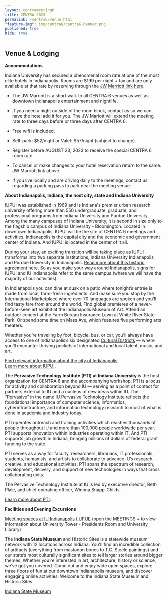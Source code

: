 ```yaml
---
layout: centrameeting6
title: CENTRA 2023
permalink: /centra6/venue.html
"feature-img": img/centra6/centra6-banner.png
published: true
hide: true
---
```


## Venue & Lodging

**Accommodations**

Indiana University has secured a phenomenal room rate at one of the most elite hotels in Indianapolis. Rooms are $199 per night + tax and are only available at that rate by reserving through the [JW Marriott link here](https://book.passkey.com/event/50581226/owner/1463968/home).

- The JW Marriott is a short walk to all CENTRA 6 venues as well as downtown Indianapolis entertainment and nightlife.
- If you need a night outside of the room block, contact us so we can have the hotel add it for you. The JW Mariott will extend the meeting rate to three days before or three days after CENTRA 6.
- Free wifi is included.
- Self-park: $52/night or Valet: $57/night (subject to change).
- Register before AUGUST 23, 2023 to receive the special CENTRA 6 room rate.
- To cancel or make changes to your hotel reservation return to the same. JW Marriott link above.

- If you live locally and are driving daily to the meetings, contact us regarding a parking pass to park near the meeting venue.

**About Indianapolis, Indiana, the host city, state and Indiana University**
  
IUPUI was established in 1969 and is Indiana's premier urban research university offering more than 550 undergraduate, graduate, and professional programs from Indiana University and Purdue University. Among the many campuses of Indiana University, it is second in size only to the flagship campus of Indiana University - Bloomington. Located in downtown Indianapolis, IUPUI will be the site of CENTRA 6 meetings and activities. Indianapolis is the capital city and the economic and government center of Indiana. And IUPUI is located in the center of it all.

During your stay, an exciting transition will be taking place as IUPUI transforms into two separate institutions, Indiana University Indianapolis and Purdue University in Indianapolis. [Read more about this historic agreement here](https://news.iu.edu/live/news/31735-indiana-university-indianapolis-a-new-era-of-impact-is). So as you make your way around Indianapolis, signs for IUPUI and IU Indianapolis refer to the same campus (where we will have the majority of our activities).

In Indianapolis you can dine at dusk on a patio where tonight’s entrée is made from local, farm-fresh ingredients. And make sure you stop by the International Marketplace where over 70 languages are spoken and you’ll find tasty fare from around the world. Find global premieres of a never-before-seen art exhibit at the Indianapolis Museum of Art. Attend an outdoor concert at the Farm Bureau Insurance Lawn at White River State Park. Or spend some time on Mass Ave, which features five performing arts theaters.

Whether you’re traveling by foot, bicycle, bus, or car, you’ll always have access to one of Indianapolis’s six designated [Cultural Districts](http://www.downtownindy.org/explore-downtown/cultural-districts/) — where you’ll encounter thriving pockets of international and local talent, music, and art.

[Find relevant information about the city of Indianapolis](http://visitindy.com/).<br />
[Learn more about IUPUI](https://www.iupui.edu/about/index.html).

The **Pervasive Technology Institute (PTI) at Indiana University** is the host organization for CENTRA 6 and the accompanying workshop. PTI is a locus for activity and collaboration beyond IU — serving as a point of contact for partners external to IU and a nucleus of new ideas within IU. The “Pervasive” in the name IU Pervasive Technology Institute reflects the foundational importance of computer science, informatics, cyberinfrastructure, and information technology research to most of what is done in academia and industry today.

PTI operates outreach and training activities which reaches thousands of people throughout IU and more than 100,000 people worldwide per year. PTI supports innovation within industries operating within IT. And PTI supports job growth in Indiana, bringing millions of dollars of federal grant funding to the state.

PTI serves as a way for faculty, researchers, librarians, IT professionals, students, humanists, and artists to collaborate to advance IU’s research, creative, and educational activities. PTI spans the spectrum of research, development, delivery, and support of new technologies in ways that cross collaborating units.

The Pervasive Technology Institute at IU is led by executive director, Beth Plale, and chief operating officer, Winona Snapp-Childs.

[Learn more about PTI](https://pti.iu.edu/index.html).

**Facilities and Evening Excursions**

[Meeting spaces at IU Indianapolis (IUPUI)](https://eventservices.iupui.edu/facilities-locations.html) (open the MEETINGS + to view information about University Tower - Presidents Room and University Library)

The **Indiana State Museum** and Historic Sites is a statewide museum network with 12 locations across Indiana. You'll find an incredible collection of artifacts (everything from mastodon bones to T.C. Steele paintings) and our state’s most culturally significant sites to tell larger stories around bigger themes. Whether you’re interested in art, architecture, history or science, we’ve got you covered. Come out and enjoy wide open spaces, explore three floors of fun at our downtown Indianapolis museum, and discover engaging online activities. Welcome to the Indiana State Museum and Historic Sites.

[Indiana State Museum](https://www.indianamuseum.org/visit/)
